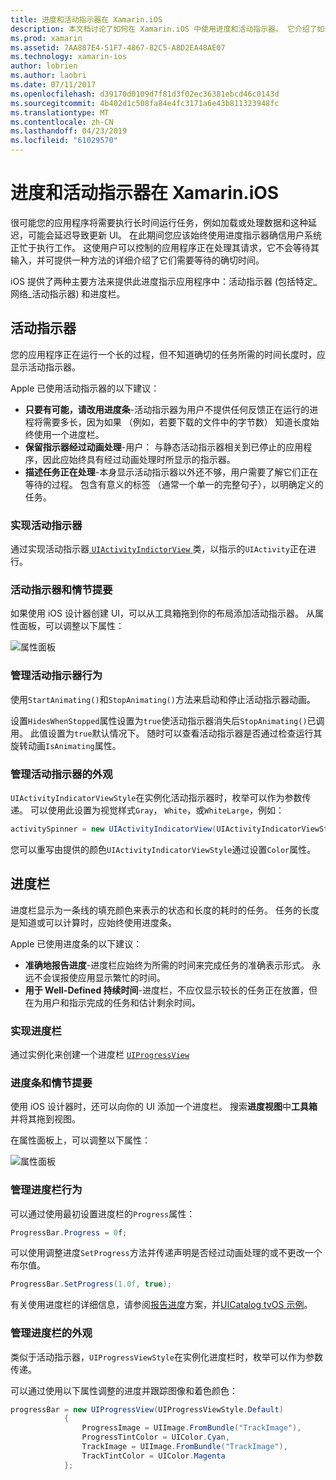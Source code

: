 ```yaml
---
title: 进度和活动指示器在 Xamarin.iOS
description: 本文档讨论了如何在 Xamarin.iOS 中使用进度和活动指示器。 它介绍了如何使用它们以编程方式和使用演示图板。
ms.prod: xamarin
ms.assetid: 7AA887E4-51F7-4867-82C5-A8D2EA48AE07
ms.technology: xamarin-ios
author: lobrien
ms.author: laobri
ms.date: 07/11/2017
ms.openlocfilehash: d39170d0109d7f81d3f02ec36381ebcd46c0143d
ms.sourcegitcommit: 4b402d1c508fa84e4fc3171a6e43b811323948fc
ms.translationtype: MT
ms.contentlocale: zh-CN
ms.lasthandoff: 04/23/2019
ms.locfileid: "61029570"
---
```

# <a name="progress-and-activity-indicators-in-xamarinios"></a>进度和活动指示器在 Xamarin.iOS

很可能您的应用程序将需要执行长时间运行任务，例如加载或处理数据和这种延迟，可能会延迟导致更新 UI。 在此期间您应该始终使用进度指示器确信用户系统正忙于执行工作。 这使用户可以控制的应用程序正在处理其请求，它不会等待其输入，并可提供一种方法的详细介绍了它们需要等待的确切时间。

iOS 提供了两种主要方法来提供此进度指示应用程序中：活动指示器 (包括特定_网络_活动指示器) 和进度栏。

## <a name="activity-indicator"></a>活动指示器

您的应用程序正在运行一个长的过程，但不知道确切的任务所需的时间长度时，应显示活动指示器。

Apple 已使用活动指示器的以下建议：

- **只要有可能，请改用进度条**-活动指示器为用户不提供任何反馈正在运行的进程将需要多长，因为如果 （例如，若要下载的文件中的字节数） 知道长度始终使用一个进度栏。
- **保留指示器经过动画处理**-用户： 与静态活动指示器相关到已停止的应用程序，因此应始终具有经过动画处理时所显示的指示器。
- **描述任务正在处理**-本身显示活动指示器以外还不够，用户需要了解它们正在等待的过程。 包含有意义的标签 （通常一个单一的完整句子），以明确定义的任务。

### <a name="implementing-an-activity-indicator"></a>实现活动指示器

通过实现活动指示器[ `UIActivityIndictorView` ](xref:UIKit.UIActivityIndicatorView)类，以指示的`UIActivity`正在进行。

### <a name="activity-indicators-and-storyboards"></a>活动指示器和情节提要

如果使用 iOS 设计器创建 UI，可以从工具箱拖到你的布局添加活动指示器。 从属性面板，可以调整以下属性：

![属性面板](progress-activity-indicator-images/progress-indicator1.png)

### <a name="managing-activity-indicator-behavior"></a>管理活动指示器行为

使用`StartAnimating()`和`StopAnimating()`方法来启动和停止活动指示器动画。

设置`HidesWhenStopped`属性设置为`true`使活动指示器消失后`StopAnimating()`已调用。 此值设置为`true`默认情况下。 随时可以查看活动指示器是否通过检查运行其旋转动画`IsAnimating`属性。 


### <a name="managing-activity-indicator-appearances"></a>管理活动指示器的外观

`UIActivityIndicatorViewStyle`在实例化活动指示器时，枚举可以作为参数传递。 可以使用此设置为视觉样式`Gray`， `White`，或`WhiteLarge`，例如：

```csharp
activitySpinner = new UIActivityIndicatorView(UIActivityIndicatorViewStyle.WhiteLarge);
```

您可以重写由提供的颜色`UIActivityIndicatorViewStyle`通过设置`Color`属性。

## <a name="progress-bar"></a>进度栏

进度栏显示为一条线的填充颜色来表示的状态和长度的耗时的任务。 任务的长度是知道或可以计算时，应始终使用进度条。

Apple 已使用进度条的以下建议：

- **准确地报告进度**-进度栏应始终为所需的时间来完成任务的准确表示形式。 永远不会误报使应用显示繁忙的时间。
- **用于 Well-Defined 持续时间**-进度栏，不应仅显示较长的任务正在放置，但在为用户和指示完成的任务和估计剩余时间。

### <a name="implementing-an-progress-bar"></a>实现进度栏

通过实例化来创建一个进度栏 [`UIProgressView`](xref:UIKit.UIProgressView)

### <a name="progress-bars-and-storyboards"></a>进度条和情节提要

使用 iOS 设计器时，还可以向你的 UI 添加一个进度栏。 搜索**进度视图**中**工具箱**并将其拖到视图。

在属性面板上，可以调整以下属性：

![属性面板](progress-activity-indicator-images/progress-indicator3.png)


### <a name="managing-progress-bar-behavior"></a>管理进度栏行为

可以通过使用最初设置进度栏的`Progress`属性：

```csharp
ProgressBar.Progress = 0f;
```

可以使用调整进度`SetProgress`方法并传递声明是否经过动画处理的或不更改一个布尔值。

```csharp
ProgressBar.SetProgress(1.0f, true);
```

有关使用进度栏的详细信息，请参阅[报告进度](https://github.com/xamarin/recipes/tree/master/Recipes/cross-platform/networking/download_progress)方案，并[UICatalog tvOS 示例](https://developer.xamarin.com/samples/monotouch/tvos/UICatalog/)。

### <a name="managing-progress-bar-appearance"></a>管理进度栏的外观

类似于活动指示器，`UIProgressViewStyle`在实例化进度栏时，枚举可以作为参数传递。

可以通过使用以下属性调整的进度并跟踪图像和着色颜色：

```csharp
progressBar = new UIProgressView(UIProgressViewStyle.Default)
            {
                ProgressImage = UIImage.FromBundle("TrackImage"),
                ProgressTintColor = UIColor.Cyan,
                TrackImage = UIImage.FromBundle("TrackImage"),
                TrackTintColor = UIColor.Magenta
            }; 
```




